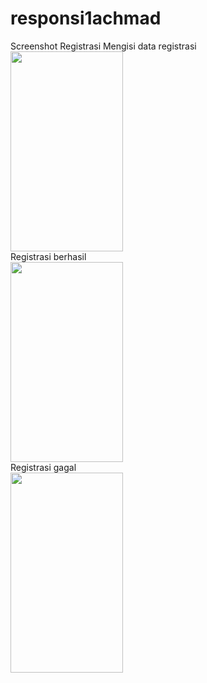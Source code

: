 # responsi1achmad

Screenshot Registrasi
Mengisi data registrasi<br>
<img src="https://github.com/user-attachments/assets/ab23be16-d49b-450b-b3fe-f0ddf39395f7" width="180" height="320"/><br>
Registrasi berhasil<br>
<img src="https://github.com/user-attachments/assets/b7ffd490-562f-477c-b797-31203fae2345" width="180" height="320"/><br>
Registrasi gagal<br>
<img src="https://github.com/user-attachments/assets/21c25814-908b-45b6-b0f8-db8cb9d6adee" width="180" height="320"/><br>


